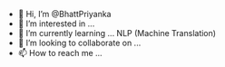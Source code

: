 - 👋 Hi, I’m @BhattPriyanka
- 👀 I’m interested in ...
- 🌱 I’m currently learning ... NLP (Machine Translation)
- 💞️ I’m looking to collaborate on ...
- 📫 How to reach me ...

<!---
BhattPriyanka/BhattPriyanka is a ✨ special ✨ repository because its `README.md` (this file) appears on your GitHub profile.
You can click the Preview link to take a look at your changes.
--->
